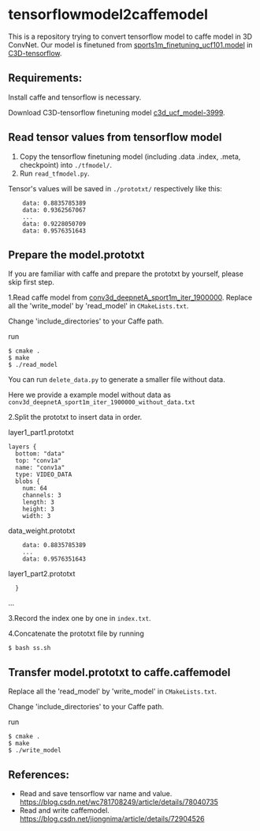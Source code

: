 # tensorflowmodel2caffemodel

This is a repository trying to convert tensorflow model to caffe model in 3D ConvNet.
Our model is finetuned from [sports1m_finetuning_ucf101.model](https://www.dropbox.com/sh/8wcjrcadx4r31ux/AAAkz3dQ706pPO8ZavrztRCca?dl=0) in [C3D-tensorflow](https://github.com/hx173149/C3D-tensorflow).


## Requirements:
Install caffe and tensorflow is necessary.

Download C3D-tensorflow finetuning model [c3d_ucf_model-3999](https://www.dropbox.com/sh/zxytvmis1o6ps3b/AACcAJRV6fO-Ol2UTOUVCwHZa?dl=0).



## Read tensor values from tensorflow model
1. Copy the tensorflow finetuning model (including .data .index, .meta, checkpoint) into `./tfmodel/`.
2. Run `read_tfmodel.py`.

Tensor's values will be saved in `./prototxt/` respectively like this:
```
    data: 0.8835785389
    data: 0.9362567067
    ...
    data: 0.9228050709
    data: 0.9576351643
```

## Prepare the model.prototxt
If you are familiar with caffe and prepare the prototxt by yourself, please skip first step.

1.Read caffe model from [conv3d_deepnetA_sport1m_iter_1900000](https://www.dropbox.com/s/mihrgqarchxd643/conv3d_deepnetA_sport1m_iter_1900000?dl=0).
Replace all the 'write_model' by 'read_model' in `CMakeLists.txt`.

Change 'include_directories' to your Caffe path.

run
```
$ cmake .
$ make
$ ./read_model
```
You can run `delete_data.py` to generate a smaller file without data.

Here we provide a example model without data as `conv3d_deepnetA_sport1m_iter_1900000_without_data.txt`

2.Split the prototxt to insert data in order.

layer1_part1.prototxt
```
layers {
  bottom: "data"
  top: "conv1a"
  name: "conv1a"
  type: VIDEO_DATA
  blobs {
    num: 64
    channels: 3
    length: 3
    height: 3
    width: 3
```
data_weight.prototxt

```
    data: 0.8835785389
    ...
    data: 0.9576351643
```
layer1_part2.prototxt
```
  }
```
...

3.Record the index one by one in `index.txt`.

4.Concatenate the prototxt file by running

```
$ bash ss.sh
```

## Transfer model.prototxt to caffe.caffemodel
Replace all the 'read_model' by 'write_model' in `CMakeLists.txt`.

Change 'include_directories' to your Caffe path.

run
```
$ cmake .
$ make
$ ./write_model
```


## References:
- Read and save tensorflow var name and value. https://blog.csdn.net/wc781708249/article/details/78040735
- Read and write caffemodel. https://blog.csdn.net/jiongnima/article/details/72904526